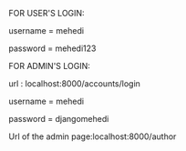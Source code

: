 FOR USER'S LOGIN: 

  username = mehedi    
  
  password = mehedi123


FOR ADMIN'S LOGIN:

url : localhost:8000/accounts/login

  username = mehedi
  
password = djangomehedi

Url of the admin page:localhost:8000/author
